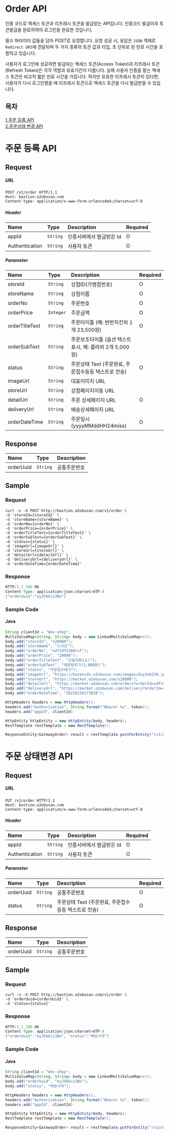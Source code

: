 # Order API

인증 코드로 액세스 토큰과 리프레시 토큰을 발급받는 API입니다. 인증코드 발급이후 토큰발급을 완료하여야 로그인을 완료한 것입니다,

필수 파라미터 값들을 담아 *POST*로 요청합니다. 요청 성공 시, 응답은 `JSON` 객체로 `Redirect URI`에 전달되며 두 가지 종류의 토큰 값과 타입, 초 단위로 된 만료 시간을 포함하고 있습니다.

사용자가 로그인에 성공하면 발급되는 액세스 토큰(Access Token)과 리프레시 토큰(Refresh Token)은 각각 역할과 유효기간이 다릅니다. 실제 사용자 인증을 맡는 액세스 토큰은 비교적 짧은 만료 시간을 가집니다. 하지만 유효한 리프레시 토큰이 있다면, 사용자가 다시 로그인했을 때 리프레시 토큰으로 액세스 토큰을 다시 발급받을 수 있습니다. 



## 목차

[1.주문 등록 API](#주문-등록-API)</br>
[2.주문상태 변경 API](#주문상태-변경-API)</br>

# 주문 등록 API

## Request

##### URL

```http
POST /v1/order HTTP/1.1
Host: bastion.o2obusan.com
Content-type: application/x-www-form-urlencoded;charset=utf-8
```

##### Header

| Name           | Type     | Description              | Required |
| :------------- | :------- | :----------------------- | :------- |
| appId          | `String` | 인증서버에서 발급받은 Id | O        |
| Authentication | `String` | 사용자 토큰              | O        |



##### Parameter

| Name           | Type      | Description                                               | Required |
| :------------- | :-------- | :-------------------------------------------------------- | :------- |
| storeId        | `String`  | 상점ID(가맹점번호)                                        | O        |
| storeName      | `String`  | 상점이름                                                  | O        |
| orderNo        | `String`  | 주문번호                                                  | O        |
| orderPrice     | `Integer` | 주문금액                                                  | O        |
| orderTitleText | `String`  | 주문타이틀 (예: 반반치킨외 1개 23,500원)                  | O        |
| orderSubText   | `String`  | 주문보조타이틀 (옵션 텍스트 표시, 예: 콜라외 2개 5,000원) |          |
| status         | `String`  | 주문상태 Text (주문완료, 주문접수등등 텍스트로 전송)      | O        |
| imageUrl       | `String`  | 대표이미지 URL                                            |          |
| storeUrl       | `String`  | 상점페이지이동 URL                                        |          |
| detailUrl      | `String`  | 주문 상세페이지 URL                                       | O        |
| deliveryUrl    | `String`  | 배송상세페이지 URL                                        |          |
| orderDateTime  | `String`  | 주문일시 (yyyyMMddHH24miss)                               | O        |



## Response

| Name      | Type     | Description  |
| :-------- | :------- | :----------- |
| orderUuid | `String` | 공통주문번호 |



## Sample

### Request

```shell
curl -v -X POST http://bastion.o2obusan.com/v1/order \
-d 'storeId={storeId}' \
-d 'storeName={storeName}' \
-d 'orderNo={orderNo}' \
-d 'orderPrice={orderPrice}' \
-d 'orderTitleText={orderTitleText}' \
-d 'orderSubText={orderSubText}' \
-d 'status={status}' \
-d 'imageUrl={imageUrl}' \
-d 'storeUrl={storeUrl}' \
-d 'detailUrl={detailUrl}' \
-d 'deliveryUrl={deliveryUrl}' \
-d 'orderDateTime={orderDateTime}'
```



### Response

```java
HTTP/1.1 200 OK
Content-Type: application/json;charset=UTF-8
{"orderUuid":"eyJhbGci3Bo"}
```



### Sample Code

#### Java

```java
String clientId = "dev-shop";
MultiValueMap<String, String> body = new LinkedMultiValueMap<>();
body.add("storeId", "s20000");
body.add("storeName", "스시산");
body.add("orderNo", "xdftdf238drsf");
body.add("orderPrice", "20000");
body.add("orderTitleText", "오늘의회(소)");
body.add("orderSubText", "매운탕추가(2,000원)");
body.add("status", "주문접수대기");
body.add("imageUrl", "https://busancdn.o2obusan.com/images/duy3nb239.jpg");
body.add("storeUrl", "https://market.o2obusan.com/s20000");
body.add("detailUrl", "https://market.o2obusan.com/orders?orderId=xdftdf238drsf");
body.add("deliveryUrl", "https://market.o2obusan.com/delivery?orderId=xdftdf238drsf");
body.add("orderDateTime", "20210128173028");

HttpHeaders headers = new HttpHeaders();
headers.add("Authorization", String.format("Bearer %s", token));
headers.add("appId", clientId)

HttpEntity httpEntity = new HttpEntity(body, headers);
RestTemplate restTemplate = new RestTemplate();

ResponseEntity<GatewayOrder> result = restTemplate.postForEntity("/v1/order", httpEntity, GatewayOrder.class);
```



# 주문 상태변경 API

## Request

##### URL

```http
PUT /v1/order HTTP/1.1
Host: bastion.o2obusan.com
Content-type: application/x-www-form-urlencoded;charset=utf-8
```

##### Header

| Name           | Type     | Description              | Required |
| :------------- | :------- | :----------------------- | :------- |
| appId          | `String` | 인증서버에서 발급받은 Id | O        |
| Authentication | `String` | 사용자 토큰              | O        |



##### Parameter

| Name      | Type     | Description                                          | Required |
| :-------- | :------- | :--------------------------------------------------- | :------- |
| orderUuid | `String` | 공통주문번호                                         | O        |
| status    | `String` | 주문상태 Text (주문완료, 주문접수등등 텍스트로 전송) | O        |




## Response

| Name      | Type     | Description  |
| :-------- | :------- | :----------- |
| orderUuid | `String` | 공통주문번호 |



## Sample

### Request

```shell
curl -v -X POST http://bastion.o2obusan.com/v1/order \
-d 'orderUuid={orderUuid}' \
-d 'status={status}'
```



### Response

```java
HTTP/1.1 200 OK
Content-Type: application/json;charset=UTF-8
{"orderUuid":"eyJhbGci3Bo", "status":"배송시작"}
```



### Sample Code

#### Java

```java
String clientId = "dev-shop";
MultiValueMap<String, String> body = new LinkedMultiValueMap<>();
body.add("orderUuid", "eyJhbGci3Bo");
body.add("status", "배송시작");

HttpHeaders headers = new HttpHeaders();
headers.add("Authorization", String.format("Bearer %s", token));
headers.add("appId", clientId)

HttpEntity httpEntity = new HttpEntity(body, headers);
RestTemplate restTemplate = new RestTemplate();

ResponseEntity<GatewayOrder> result = restTemplate.putForEntity("/v1/order", httpEntity, GatewayOrder.class);
```

